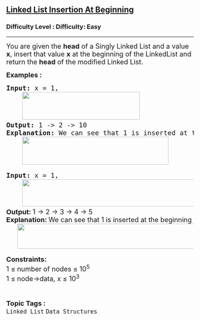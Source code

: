 <h2><a href="https://www.geeksforgeeks.org/problems/linked-list-insertion-at-beginning/1?page=1&category=Linked%20List&difficulty=Easy&status=unsolved&sortBy=submissions">Linked List Insertion At Beginning</a></h2><h3>Difficulty Level : Difficulty: Easy</h3><hr><div class="problems_problem_content__Xm_eO"><p><span style="font-size: 18px;">You are given the <strong>head</strong> of a Singly Linked List and a value <strong>x</strong>, insert that value <strong>x</strong> at the beginning of the LinkedList and return the <strong>head</strong> of the modified Linked List.</span></p>
<p><span style="font-size: 18px;"><strong>Examples :</strong></span></p>
<pre><span style="font-size: 18px;"><strong>Input: </strong>x = 1,<br> &nbsp;  <img src="https://media.geeksforgeeks.org/img-practice/prod/addEditProblem/869719/Web/Other/blobid0_1755941514.webp" width="316" height="74">
<strong>Output: </strong>1 -&gt; 2 -&gt; 10<strong>
Explanation: </strong>We can see that 1 is inserted at the beginning of the linked list<strong style="font-family: -apple-system, BlinkMacSystemFont, 'Segoe UI', Roboto, Oxygen, Ubuntu, Cantarell, 'Open Sans', 'Helvetica Neue', sans-serif;">.</strong><strong><br></strong><strong> &nbsp;  <img src="https://media.geeksforgeeks.org/img-practice/prod/addEditProblem/869719/Web/Other/blobid1_1755941529.webp" width="393" height="75"></strong></span></pre>
<pre><span style="font-size: 18px;"><strong>Input:</strong> x = 1,<br> &nbsp;  <img src="https://media.geeksforgeeks.org/img-practice/prod/addEditProblem/869719/Web/Other/blobid2_1755941542.webp" width="465" height="73"><br><strong style="font-family: -apple-system, BlinkMacSystemFont, 'Segoe UI', Roboto, Oxygen, Ubuntu, Cantarell, 'Open Sans', 'Helvetica Neue', sans-serif;">Output: </strong><span style="font-family: -apple-system, BlinkMacSystemFont, 'Segoe UI', Roboto, Oxygen, Ubuntu, Cantarell, 'Open Sans', 'Helvetica Neue', sans-serif;">1 -&gt; 2 -&gt; 3 -&gt; 4 -&gt; 5<br></span><strong style="font-family: -apple-system, BlinkMacSystemFont, 'Segoe UI', Roboto, Oxygen, Ubuntu, Cantarell, 'Open Sans', 'Helvetica Neue', sans-serif;">Explanation: </strong><span style="font-family: -apple-system, BlinkMacSystemFont, 'Segoe UI', Roboto, Oxygen, Ubuntu, Cantarell, 'Open Sans', 'Helvetica Neue', sans-serif;">We can see that 1 is inserted at the beginning of the linked list.</span><strong style="font-family: -apple-system, BlinkMacSystemFont, 'Segoe UI', Roboto, Oxygen, Ubuntu, Cantarell, 'Open Sans', 'Helvetica Neue', sans-serif;"><br> &nbsp; &nbsp; &nbsp; <img src="https://media.geeksforgeeks.org/img-practice/prod/addEditProblem/869719/Web/Other/blobid3_1755941556.webp" width="537" height="67"></strong></span></pre>
<p><span style="font-size: 18px;"><strong>Constraints:</strong><br>1 ≤ number of nodes ≤ 10<sup>5<br></sup>1 ≤ node-&gt;data, x ≤ 10<sup>3</sup><sup><br></sup></span></p></div><br><p><span style=font-size:18px><strong>Topic Tags : </strong><br><code>Linked List</code>&nbsp;<code>Data Structures</code>&nbsp;